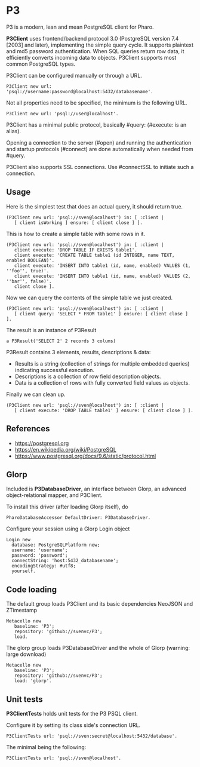 # P3

P3 is a modern, lean and mean PostgreSQL client for Pharo.

**P3Client** uses frontend/backend protocol 3.0 (PostgreSQL version 7.4 [2003] and later), implementing the simple query cycle. It supports plaintext and md5 password authentication. When SQL queries return row data, it efficiently converts incoming data to objects. P3Client supports most common PostgreSQL types.

P3Client can be configured manually or through a URL.

    P3Client new url: 'psql://username:password@localhost:5432/databasename'.

Not all properties need to be specified, the minimum is the following URL.

    P3Client new url: 'psql://user@localhost'.

P3Client has a minimal public protocol, basically #query: (#execute: is an alias).

Opening a connection to the server (#open) and running the authentication and startup protocols (#connect) are done automatically when needed from #query.

P3Client also supports SSL connections. Use #connectSSL to initiate such a connection.


## Usage 

Here is the simplest test that does an actual query, it should return true.

    (P3Client new url: 'psql://sven@localhost') in: [ :client |
       [ client isWorking ] ensure: [ client close ] ].

This is how to create a simple table with some rows in it.

    (P3Client new url: 'psql://sven@localhost') in: [ :client |
       client execute: 'DROP TABLE IF EXISTS table1'.
       client execute: 'CREATE TABLE table1 (id INTEGER, name TEXT, enabled BOOLEAN)'.
       client execute: 'INSERT INTO table1 (id, name, enabled) VALUES (1, ''foo'', true)'.
       client execute: 'INSERT INTO table1 (id, name, enabled) VALUES (2, ''bar'', false)'.
       client close ].
	
Now we can query the contents of the simple table we just created.

    (P3Client new url: 'psql://sven@localhost') in: [ :client |
       [ client query: 'SELECT * FROM table1' ] ensure: [ client close ] ].

The result is an instance of P3Result

	a P3Result('SELECT 2' 2 records 3 colums)

P3Result contains 3 elements,  results, descriptions & data:
- Results is a string (collection of strings for multiple embedded queries) indicating successful execution.
- Descriptions is a collection of row field description objects.
- Data is a collection of rows with fully converted field values as objects.

Finally we can clean up.

    (P3Client new url: 'psql://sven@localhost') in: [ :client |
       [ client execute: 'DROP TABLE table1' ] ensure: [ client close ] ].


## References 

-  https://postgresql.org
-  https://en.wikipedia.org/wiki/PostgreSQL
-  https://www.postgresql.org/docs/9.6/static/protocol.html


## Glorp

Included is **P3DatabaseDriver**, an interface between Glorp, an advanced object-relational mapper, and P3Client.

To install this driver (after loading Glorp itself), do

    PharoDatabaseAccessor DefaultDriver: P3DatabaseDriver.

Configure your session using a Glorp Login object

    Login new
      database: PostgreSQLPlatform new;
      username: 'username';
      password: 'password';
      connectString: 'host:5432_databasename';
      encodingStrategy: #utf8;
      yourself.


## Code loading

The default group loads P3Client and its basic dependencies NeoJSON and ZTimestamp

```smalltalk
Metacello new
   baseline: 'P3';
   repository: 'github://svenvc/P3';
   load.
```

The glorp group loads P3DatabaseDriver and the whole of Glorp (warning: large download)

```smalltalk 
Metacello new
   baseline: 'P3';
   repository: 'github://svenvc/P3';
   load: 'glorp'.
```

## Unit tests

**P3ClientTests** holds unit tests for the P3 PSQL client.

Configure it by setting its class side's connection URL.

    P3ClientTests url: 'psql://sven:secret@localhost:5432/database'.

The minimal being the following:

    P3ClientTests url: 'psql://sven@localhost'. 

